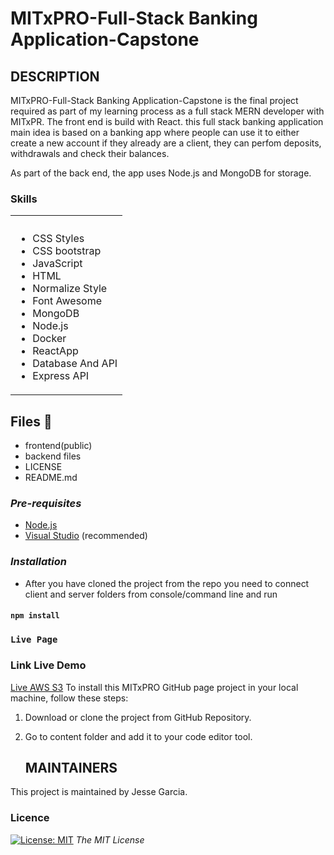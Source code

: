 # MITxPRO-Full-Stack Banking Application-Capstone

## DESCRIPTION

MITxPRO-Full-Stack Banking Application-Capstone is the final project required as part of my learning process as a full stack MERN developer with MITxPR.
The front end is build with React.
this full stack banking application main idea is based on a banking app where people can use it to either create a new account if they already are a client, they can perfom deposits, withdrawals and check their balances.

As part of the back end, the app uses Node.js and MongoDB for storage.

<!-- Skils -->

### Skills

<table>
  <tbody>
    <tr>
      <th align="center"></th>
    </tr>
    <tr>
      <td>
        <ul>
          <li>CSS Styles</li>
          <li>CSS bootstrap</li>
          <li>JavaScript</li>
           <li>HTML</li>
           <li>Normalize Style</li>
           <li>Font Awesome</li>
          <li>MongoDB</li>
          <li>Node.js</li>
          <li>Docker</li>
          <li>ReactApp</li>
          <li>Database And API</li>
          <li>Express API</li>
        </ul>
  <tbody>
<table>

## Files 📁

- frontend(public)
- backend files
- LICENSE
- README.md

### _Pre-requisites_

- [Node.js](https://nodejs.org/en/download/)
- [Visual Studio](https://visualstudio.microsoft.com/downloads/) (recommended)

### _Installation_

- After you have cloned the project from the repo you need to connect client and server folders from console/command line and run

#### `npm install`

### `Live Page`

[]()

<!-- Link Live Demo -->

### Link Live Demo

[Live AWS S3]()
To install this MITxPRO GitHub page project in your local machine, follow these steps:

1. Download or clone the project from GitHub Repository.
2. Go to content folder and add it to your code editor tool.

   ## MAINTAINERS

This project is maintained by Jesse Garcia.

<!-- LICENSE -->

### Licence

[![License: MIT](https://img.shields.io/badge/License-MIT-yellow.svg)](https://opensource.org/licenses/MIT) _The MIT License_
